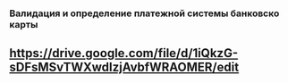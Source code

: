 ### Валидация и определение платежной системы банковско  карты
## https://drive.google.com/file/d/1iQkzG-sDFsMSvTWXwdIzjAvbfWRAOMER/edit


